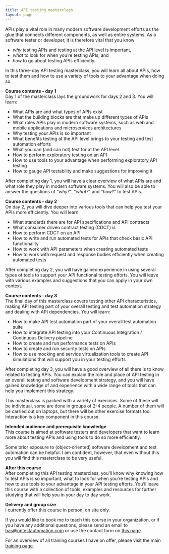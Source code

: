 ```yaml
---
title: API testing masterclass
layout: page
---
```

APIs play a vital role in many modern software development efforts as the glue that connects different components, as well as entire systems. As a software tester or developer, it is therefore vital that you know

  * _why_ testing APIs and testing at the API level is important,
  * _what_ to look for when you’re testing APIs, and 
  * _how_ to go about testing APIs efficiently.

In this three-day API testing masterclass, you will learn all about APIs, how to test them and how to use a variety of tools to your advantage when doing so.

**Course contents - day 1**  
Day 1 of the masterclass lays the groundwork for days 2 and 3. You will learn:

  * What APIs are and what types of APIs exist
  * What the building blocks are that make up different types of APIs
  * What roles APIs play in modern software systems, such as web and mobile applications and microservices architectures
  * Why testing your APIs is so important
  * What benefits testing at the API level brings to your testing and test automation efforts
  * What you can (and can not) test for at the API level
  * How to perform exploratory testing on an API
  * How to use tools to your advantage when performing exploratory API testing
  * How to gauge API testability and make suggestions for improving it

After completing day 1, you will have a clear overview of what APIs are and what role they play in modern software systems. You will also be able to answer the questions of "_why?_", "_what?_" and "_how?_" to test APIs.

**Course contents - day 2**  
On day 2, you will dive deeper into various tools that can help you test your APIs more efficiently. You will learn:

  * What standards there are for API specifications and API contracts
  * What consumer driven contract testing (CDCT) is
  * How to perform CDCT on an API
  * How to write and run automated tests for APIs that check basic API functionality
  * How to work with API parameters when creating automated tests
  * How to work with request and response bodies efficiently when creating automated tests

After completing day 2, you will have gained experience in using several types of tools to support your API functional testing efforts. You will leave with various examples and suggestions that you can apply in your own context.

**Course contents - day 3**  
The final day of this masterclass covers testing other API characteristics, making API testing part of your overall testing and test automation strategy and dealing with API dependencies. You will learn:

  * How to make API test automation part of your overall test automation suite
  * How to integrate API testing into your Continuous Integration / Continuous Delivery pipeline
  * How to create and run performance tests on APIs
  * How to create and run security tests on APIs
  * How to use mocking and service virtualization tools to create API simulations that will support you in your testing efforts

After completing day 3, you will have a good overview of all there is to know related to testing APIs. You can explain the role and place of API testing in an overall testing and software development strategy, and you will have gained knowledge of and experience with a wide range of tools that can help you implement this strategy.

This masterclass is packed with a variety of exercises. Some of these will be individual, some are done in groups of 2-4 people. A number of them will be carried out on laptops, but there will be other exercise formats too. Interaction is a key component in this course.

**Intended audience and prerequisite knowledge**  
This course is aimed at software testers and developers that want to learn more about testing APIs and using tools to do so more efficiently.

Some prior exposure to (object-oriented) software development and test automation can be helpful. I am confident, however, that even without this you will find this masterclass to be very useful.

**After this course**  
After completing this API testing masterclass, you’ll know why knowing how to test APIs is so important, what to look for when you’re testing APIs and how to use tools to your advantage in your API testing efforts. You’ll leave this course with a collection of tools, examples and resources for further studying that will help you in your day to day work.

**Delivery and group size**  
I currently offer this course in person, on site only.

If you would like to book me to teach this course in your organization, or if you have any additional questions, please send an email to bas@ontestautomation.com or use the contact form on [this page](/contact/).

For an overview of all training courses I have on offer, please visit the main [training page](/training/).